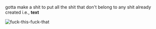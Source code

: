 
gotta make a shit to put all the shit that don't belong to any shit already created i.e., **text**




![fuck-this-fuck-that](https://github.com/user-attachments/assets/888ccf06-8321-45dc-833c-4c519be99bdf)
